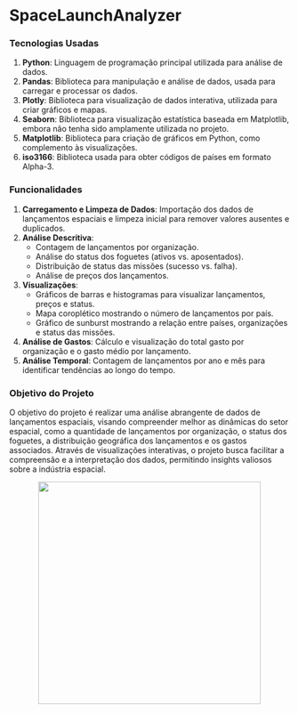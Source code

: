 # SpaceLaunchAnalyzer

### Tecnologias Usadas
1. **Python**: Linguagem de programação principal utilizada para análise de dados.
2. **Pandas**: Biblioteca para manipulação e análise de dados, usada para carregar e processar os dados.
3. **Plotly**: Biblioteca para visualização de dados interativa, utilizada para criar gráficos e mapas.
4. **Seaborn**: Biblioteca para visualização estatística baseada em Matplotlib, embora não tenha sido amplamente utilizada no projeto.
5. **Matplotlib**: Biblioteca para criação de gráficos em Python, como complemento às visualizações.
6. **iso3166**: Biblioteca usada para obter códigos de países em formato Alpha-3.

### Funcionalidades
1. **Carregamento e Limpeza de Dados**: Importação dos dados de lançamentos espaciais e limpeza inicial para remover valores ausentes e duplicados.
2. **Análise Descritiva**:
   - Contagem de lançamentos por organização.
   - Análise do status dos foguetes (ativos vs. aposentados).
   - Distribuição de status das missões (sucesso vs. falha).
   - Análise de preços dos lançamentos.
3. **Visualizações**:
   - Gráficos de barras e histogramas para visualizar lançamentos, preços e status.
   - Mapa coroplético mostrando o número de lançamentos por país.
   - Gráfico de sunburst mostrando a relação entre países, organizações e status das missões.
4. **Análise de Gastos**: Cálculo e visualização do total gasto por organização e o gasto médio por lançamento.
5. **Análise Temporal**: Contagem de lançamentos por ano e mês para identificar tendências ao longo do tempo.

### Objetivo do Projeto
O objetivo do projeto é realizar uma análise abrangente de dados de lançamentos espaciais, visando compreender melhor as dinâmicas do setor espacial, como a quantidade de lançamentos por organização, o status dos foguetes, a distribuição geográfica dos lançamentos e os gastos associados. Através de visualizações interativas, o projeto busca facilitar a compreensão e a interpretação dos dados, permitindo insights valiosos sobre a indústria espacial.

<center><img src="https://i.imgur.com/9hLRsjZ.jpg" height=400></center>
